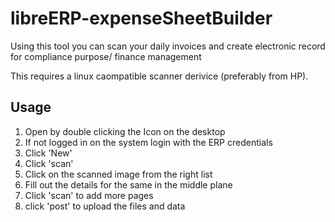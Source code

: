# libreERP-expenseSheetBuilder
Using this tool you can scan your daily invoices and create electronic record for compliance purpose/ finance management

This requires a linux caompatible scanner derivice (preferably from HP).

Usage
-------
1. Open by double clicking the Icon on the desktop
2. If not logged in on the system login with the ERP credentials
3. Click 'New'
4. Click 'scan'
5. Click on the scanned image from the right list
6. Fill out the details for the same in the middle plane
7. Click 'scan' to add more pages
8. click 'post' to upload the files and data
